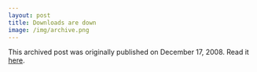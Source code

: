 ```yaml
---
layout: post
title: Downloads are down
image: /img/archive.png
---
```

This archived post was originally published on December 17, 2008. Read it [here](/alex.ciobanu.org/index7ea6.html).
